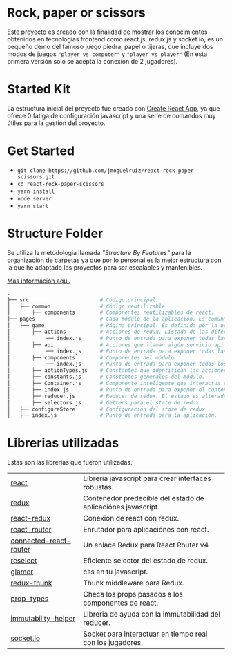 # Rock, paper or scissors

Este proyecto es creado con la finalidad de mostrar los conocimientos obtenidos en tecnologías frontend como react.js, redux.js y socket.io, es un pequeño demo del famoso juego piedra, papel o tijeras, que incluye dos modos de juegos `"player vs computer"` y `"player vs player"` (En esta primera versión solo se acepta la conexión de 2 jugadores).


# Started Kit

La estructura inicial del proyecto fue creado con [Create React App](https://github.com/facebook/create-react-app), ya que ofrece 0 fatiga de configuración javascript y una serie de comandos muy útiles para la gestión del proyecto.

# Get Started

* `git clone https://github.com/jmoguelruiz/react-rock-paper-scissors.git`
* `cd react-rock-paper-scissors`
* `yarn install`
* `node server`
* `yarn start`

# Structure Folder

Se utiliza la metodologia llamada _"Structure By Features"_ para la organización de carpetas ya que por lo personal es la mejor estructura con la que he adaptado los proyectos para ser escalables y mantenibles. 

[Mas información aqui.](https://jaysoo.ca/2016/02/28/organizing-redux-application/)

```bash
.
├── src                       # Código principal.
│   ├── common                # Código reutilizable.
│       ├── components        # Componentes reutilizables de react.
├── pages                     # Cada módulo de la aplicación. Es comunmente definida por la direccion de react/router.
│   ├── game                  # Página principal. Es definida por la url por ejemplo "http://miweb.com/game".
│       ├── actions           # Acciones de redux. Listado de las diferentes acciones que pueden ocurrir en la aplicación.
│           ├── index.js      # Punto de entrada para exponer todas las acciones.
│       ├── api               # Acciones que llaman algún servicio api.
│           ├── index.js      # Punto de entrada para exponer todas las acciones api.
│       ├── components        # Componentes del módulo.
│           ├── index.js      # Punto de entrada para exponer todos los componentes.
│       ├── actionTypes.js    # Constantes que identifican las acciones a realizar.
│       ├── constants.js      # Constantes generales del módulo.
│       ├── Container.js      # Componente inteligente que interactua con redux.
│       ├── index.js          # Punto de entrada para exponer el contenido de la página (acciones, reducer, Container, etc).
│       ├── reducer.js        # Reducer de redux. El estado es alterado aqui dependiendo de las acciones.
│       ├── selectors.js      # Getters para el state de redux.
│   ├── configureStore        # Configuración del store de redux.
│   ├── index.js              # Punto de entrada para la aplicación.
```

# Librerias utilizadas

Estas son las librerias que fueron utilizadas.

|               |               |              
| ------------- | ------------- 
| [react](https://reactjs.org/) | Libreria javascript para crear interfaces robustas.
| [redux](https://es.redux.js.org/) | Contenedor predecible del estado de aplicaciónes javascript.
| [react-redux](https://github.com/reduxjs/react-redux) | Conexión de react con redux.
| [react-router](https://github.com/ReactTraining/react-router) | Enrutador para aplicaciónes con react.
| [connected-react-router](https://github.com/supasate/connected-react-router) | Un enlace Redux para React Router v4
| [reselect](https://github.com/reduxjs/reselect) | Eficiente selector del estado de redux.
| [glamor](https://github.com/threepointone/glamor) | css en tu javascript.
| [redux-thunk](https://github.com/reduxjs/redux-thunk) | Thunk middleware para Redux.
| [prop-types](https://github.com/facebook/prop-types) | Checa los props pasados a los componentes de react.
| [immutability-helper](https://github.com/kolodny/immutability-helper) | Libreria de ayuda con la immutabilidad del reducer.
| [socket.io](https://socket.io/) | Socket para interactuar en tiempo real con los jugadores.



